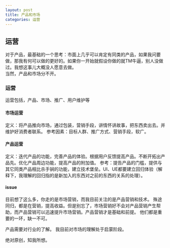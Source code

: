 ```yaml
---
layout: post
title: 产品和市场
categories: 运营
---
```



<!--more-->



## 运营

对于产品，最基础的一个思考：市面上几乎可以肯定有同类的产品，如果我问要做，那我有何可以做的更好的。如果你一开始就假设你做的就TM牛逼，别人没做过。我想这事儿大概没人愿意去做。  
当然，产品和市场分不开。


### 运营

运营包括，产品、市场、推广、用户维护等

#### 市场运营

定义：将产品推向市场，通过包装，营销手段，讲情怀讲故事，把东西卖出去。并维护好消费者联系。
参考因素：目标人群、推广方式、营销手段，软广。

#### 产品运营

定义：迭代产品的功能，完善产品的体验。根据用户反馈提高产品。不断开拓出产品先。优化产品周边功能，提高产品的附加值。
参考：提告产品的门槛，提供与其它同类产品相比杀手锏的功能，建立技术堡垒。UI、UE都要建立回归体验（解释下，我理解的回归指的是新加入的东西对之前的东西的关系的处理）。



#### issue

目前想了这么多，你走的是市场营销，而我目前关注的是产品营销和技术。
殊途同归，都是在营销，提高收益。但是别忘了，市场营销好不会对产品营销产生帮助，而产品营销可以迅速提升市场营销。产品营销才是基础和前提。
他们都是重要的一环，缺一不可。

产品需要对行业的了解。
我目前对市场的理解处于启蒙阶段。

绝对原创，知我所想。
